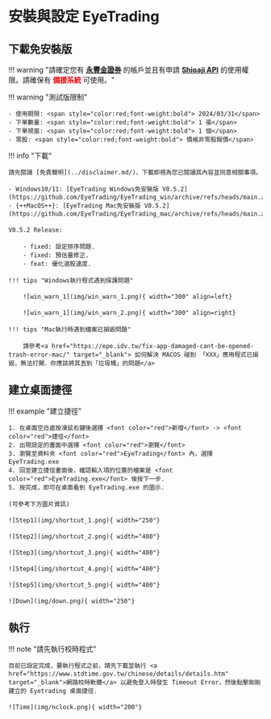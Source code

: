 # 安裝與設定 EyeTrading

## 下載免安裝版

!!! warning "請確定您有 <span style="color:red;font-weight:bold"><a href="https://sinotrade.github.io/tutor/prepare/open_account/" target="_blank">永豐金證券</a></span> 的帳戶並且有申請 <span style="color:red;font-weight:bold"><a href="https://sinotrade.github.io/tutor/prepare/terms/" target="_blank">Shioaji API</a></span> 的使用權限。請確保有 <span style="color:red;font-weight:bold">備援系統</span> 可使用。"

!!! warning "測試版限制"

    - 使用期限: <span style="color:red;font-weight:bold"> 2024/03/31</span>
    - 下單數量: <span style="color:red;font-weight:bold"> 1 張</span>
    - 下單視窗: <span style="color:red;font-weight:bold"> 1 個</span>
    - 零股: <span style="color:red;font-weight:bold"> 價格非零股報價</span>

!!! info "下載"

    請先閱讀 [免責聲明](../disclaimer.md/)，下載即視為您已閱讀其內容並同意相關事項。
    
    - Windows10/11: [EyeTrading Windows免安裝版 V0.5.2](https://github.com/EyeTrading/EyeTrading_win/archive/refs/heads/main.zip)
    - {++MacOS++}: [EyeTrading Mac免安裝版 V0.5.2](https://github.com/EyeTrading/EyeTrading_mac/archive/refs/heads/main.zip)

    V0.5.2 Release:
    
        - fixed: 設定排序問題.
        - fixed: 預估量修正.
        - feat: 優化選股速度.

    !!! tips "Windows執行程式遇到保護問題"

        ![win_warn_1](img/win_warn_1.png){ width="300" align=left}

        ![win_warn_1](img/win_warn_2.png){ width="300" align=right}

    !!! tips "Mac執行時遇到檔案已損毀問題"

        請參考<a href="https://epe.idv.tw/fix-app-damaged-cant-be-opened-trash-error-mac/" target="_blank"> 如何解決 MACOS 碰到 「XXX」應用程式已損毀，無法打開．你應該將其丟到「垃圾桶」的問題</a>

    
<div markdown>
    
## 建立桌面捷徑

!!! example "建立捷徑"

    1. 在桌面空白處按滑鼠右鍵後選擇 <font color="red">新增</font> -> <font color="red">捷徑</font>
    2. 出現設定的畫面中選擇 <font color="red">瀏覽</font>
    3. 瀏覽至資料夾 <font color="red">EyeTrading</font> 內，選擇 EyeTrading.exe
    4. 回至建立捷徑畫面後，確認輸入項的位置的檔案是 <font color="red">EyeTrading.exe</font> 後按下一步.
    5. 按完成，即可在桌面看到 EyeTrading.exe 的圖示.

    (可參考下方圖片資訊)

    ![Step1](img/shortcut_1.png){ width="250"}

    ![Step2](img/shortcut_2.png){ width="400"}

    ![Step3](img/shortcut_3.png){ width="400"}

    ![Step4](img/shortcut_4.png){ width="400"}

    ![Step5](img/shortcut_5.png){ width="400"}

    ![Down](img/down.png){ width="250"}


## 執行

!!! note "請先執行校時程式"

    目前已設定完成，要執行程式之前，請先下載並執行 <a href="https://www.stdtime.gov.tw/chinese/details/details.htm" target="_blank">網路校時軟體</a> 以避免登入時發生 Timeout Error，然後點擊剛剛建立的 Eyetrading 桌面捷徑.

    ![Time](img/nclock.png){ width="200"}

